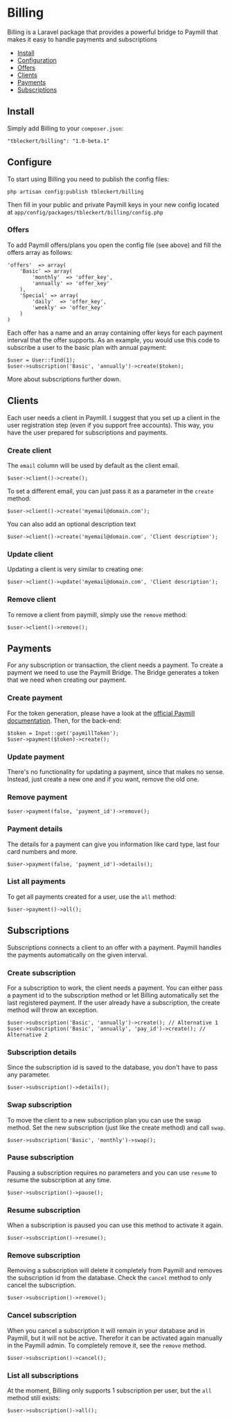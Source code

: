 Billing
=======

Billing is a Laravel package that provides a powerful bridge to Paymill that makes it easy to handle payments and subscriptions

- [Install](#install)
- [Configuration](#configure)
- [Offers](#offers)
- [Clients](#clients)
- [Payments](#payments)
- [Subscriptions](#subscriptions)

## Install

Simply add Billing to your `composer.json`:

	"tbleckert/billing": "1.0-beta.1"

## Configure

To start using Billing you need to publish the config files:

	php artisan config:publish tbleckert/billing
	
Then fill in your public and private Paymill keys in your new config located at `app/config/packages/tbleckert/billing/config.php`

### Offers

To add Paymill offers/plans you open the config file (see above) and fill the offers array as follows:

	'offers'  => array(
		'Basic' => array(
			'monthly'  => 'offer_key',
			'annually' => 'offer_key'
		),
		'Special' => array(
			'daily'  => 'offer_key',
			'weekly' => 'offer_key'
		)
	)
	
Each offer has a name and an array containing offer keys for each payment interval that the offer supports. As an example, you would use this code to subscribe a user to the basic plan with annual payment:

	$user = User::find(1);
	$user->subscription('Basic', 'annually')->create($token);
	
More about subscriptions further down.

## Clients

Each user needs a client in Paymill. I suggest that you set up a client in the user registration step (even if you support free accounts). This way, you have the user prepared for subscriptions and payments.

### Create client

The `email` column will be used by default as the client email.

	$user->client()->create();
	
To set a different email, you can just pass it as a parameter in the `create` method:

	$user->client()->create('myemail@domain.com');
	
You can also add an optional description text

	$user->client()->create('myemail@domain.com', 'Client description');
	
### Update client

Updating a client is very similar to creating one:

	$user->client()->update('myemail@domain.com', 'Client description');
	
### Remove client

To remove a client from paymill, simply use the `remove` method:

	$user->client()->remove();

## Payments

For any subscription or transaction, the client needs a payment. To create a payment we need to use the Paymill Bridge. The Bridge generates a token that we need when creating our payment.

### Create payment

For the token generation, please have a look at the [official Paymill documentation](https://www.paymill.com/en-gb/documentation-3/introduction/payment-form/). Then, for the back-end:

	$token = Input::get('paymillToken');
	$user->payment($token)->create();
	
### Update payment

There's no functionality for updating a payment, since that makes no sense. Instead, just create a new one and if you want, remove the old one.

### Remove payment

	$user->payment(false, 'payment_id')->remove();
	
### Payment details

The details for a payment can give you information like card type, last four card numbers and more.

	$user->payment(false, 'payment_id')->details();
	
### List all payments

To get all payments created for a user, use the `all` method:

	$user->payment()->all();
	
## Subscriptions

Subscriptions connects a client to an offer with a payment. Paymill handles the payments automatically on the given interval.

### Create subscription

For a subscription to work, the client needs a payment. You can either pass a payment id to the subscription method or let Billing automatically set the last registered payment. If the user already have a subscription, the create method will throw an exception.

	$user->subscription('Basic', 'annually')->create(); // Alternative 1
	$user->subscription('Basic', 'annually', 'pay_id')->create(); // Alternative 2
	
### Subscription details

Since the subscription id is saved to the database, you don't have to pass any parameter.

	$user->subscription()->details();
	
### Swap subscription

To move the client to a new subscription plan you can use the swap method. Set the new subscription (just like the create method) and call `swap`.

	$user->subscription('Basic', 'monthly')->swap();
	
### Pause subscription

Pausing a subscription requires no parameters and you can use `resume` to resume the subscription at any time. 

	$user->subscription()->pause();
	
### Resume subscription

When a subscription is paused you can use this method to activate it again.

	$user->subscription()->resume();
	
### Remove subscription

Removing a subscription will delete it completely from Paymill and removes the subscription id from the database. Check the `cancel` method to only cancel the subscription.

	$user->subscription()->remove();
	
### Cancel subscription

When you cancel a subscription it will remain in your database and in Paymill, but it will not be active. Therefor it can be activated again manually in the Paymill admin. To completely remove it, see the `remove` method.

	$user->subscription()->cancel();
	
### List all subscriptions

At the moment, Billing only supports 1 subscription per user, but the `all` method still exists:

	$user->subscription()->all();
	
